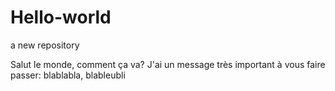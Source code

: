 # Hello-world
a new repository

Salut le monde, comment ça va? J'ai un message très important à vous faire passer: blablabla, blableubli
